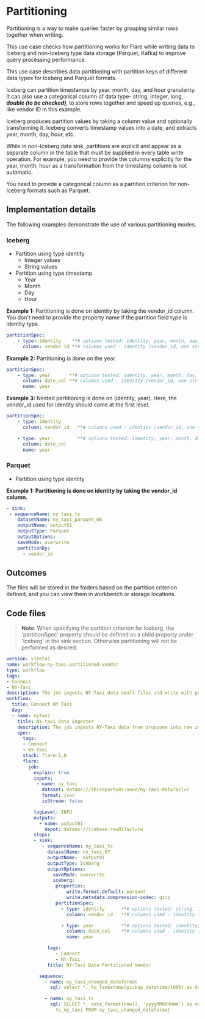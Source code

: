 # Partitioning


Partitioning is a way to make queries faster by grouping similar rows together when writing.

This use case checks how partitioning works for Flare while writing data to Iceberg and non-Iceberg type data storage (Parquet, Kafka) to improve query processing performance.

This use case describes data partitioning with partition keys of different data types for Iceberg and Parquet formats.

Iceberg can partition timestamps by year, month, day, and hour granularity. It can also use a categorical column of data type- string, integer, long, ***double (to be checked)***, to store rows together and speed up queries, e.g., like vendor ID in this example. 

Iceberg produces partition values by taking a column value and optionally transforming it. Iceberg converts timestamp values into a date, and extracts year, month, day, hour, etc.

While in non-Iceberg data sink, partitions are explicit and appear as a separate column in the table that must be supplied in every table write operation. For example, you need to provide the columns explicitly for the year, month, hour as a transformation from the timestamp column is not automatic.

You need to provide a categorical column as a partition criterion for non-Iceberg formats such as Parquet.

## Implementation details

The following examples demonstrate the use of various partitioning modes.

### **Iceberg**

- Partition using type identity
    - Integer values
    - String values
- Partition using type timestamp
    - Year
    - Month
    - Day
    - Hour

**Example 1:** Partitioning is done on identity by taking the vendor_id column. You don't need to provide the property name if the partition field type is identity type.

```yaml
partitionSpec:
    - type: identity    **# options tested: identity, year, month, day, hour**
      column: vendor_id **# columns used - identity (vendor_id, one string column) & for rest date_col**
```

**Example 2:** Partitioning is done on the year.

```yaml
partitionSpec:
    - type: year       **# options tested: identity, year, month, day, hour**
      column: date_col **# columns used - identity (vendor_id, one string column) & for rest date_col of type timestamp**
      name: year
```

**Example 3:** Nested partitioning is done on (identity, year). Here, the vendor_id used for identity should come at the first level.

```yaml
partitionSpec:
    - type: identity  
      column: vendor_id   **# columns used - identity (vendor_id, one string column) & for rest date_col**

    - type: year          **# options tested: identity, year, month, day, hour**
      column: date_col  
      name: year
```

### **Parquet**

- Partition using type identity

**Example 1: Partitioning is done on identity by taking the vendor_id column.**

```yaml
- sink:
 - sequenceName: ny_taxi_ts
    datasetName: ny_taxi_parquet_06
    outputName: output01
    outputType: Parquet
    outputOptions:
    saveMode: overwrite
    partitionBy:
      - vendor_id
```

## Outcomes

The files will be stored in the folders based on the partition criterion defined, and you can view them in workbench or storage locations.

## Code files

> **Note**: When specifying the partition criterion for Iceberg, the 'partitionSpec' property should be defined as a child property under 'iceberg' in the sink section. Otherwise partitioning will not be performed as desired.
> 

```yaml
version: v1beta1
name: workflow-ny-taxi-partitioned-vendor
type: workflow
tags:
- Connect
- NY-Taxi
description: The job ingests NY-Taxi data small files and write with partitioning on vendor_id
workflow:
  title: Connect NY Taxi
  dag:
  - name: nytaxi
    title: NY-taxi data ingester
    description: The job ingests NY-Taxi data from dropzone into raw zone
    spec:
      tags:
      - Connect
      - NY-Taxi
      stack: flare:1.0
      flare:
        job:
          explain: true
          inputs:
           - name: ny_taxi
             dataset: dataos://thirdparty01:none/ny-taxi-data?acl=r
             format: json
             isStream: false

          logLevel: INFO
          outputs:
            - name: output01
              depot: dataos://icebase:raw01?acl=rw
          steps:
          - sink:
             - sequenceName: ny_taxi_ts
               datasetName: ny_taxi_07
               outputName:  output01
               outputType: Iceberg
               outputOptions:
                 saveMode: overwrite
                 iceberg:
                  properties:
                      write.format.default: parquet
                      write.metadata.compression-codec: gzip
                  partitionSpec:
                    - type: identity      **# options tested: string, integer, long**
                      column: vendor_id   **# columns used - identity (vendor_id, one string column)** 

                    - type: year          **# options tested: identity, year, month, day, hour**
                      column: date_col    **# columns used - identity (vendor_id, one string column) & for rest date_col**
                      name: year

               tags:
                  - Connect
                  - NY-Taxi
               title: NY-Taxi Data Partitioned Vendor

            sequence:
              - name: ny_taxi_changed_dateformat
                sql: select *, to_timestamp(pickup_datetime/1000) as date_col from ny_taxi

              - name: ny_taxi_ts
                sql: SELECT *, date_format(now(), 'yyyyMMddHHmm') as version, now() as
                  ts_ny_taxi FROM ny_taxi_changed_dateformat
```